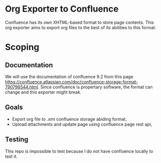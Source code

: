 # Org Exporter to Confluence

Confluence has its own XHTML-based format to store page contents.
This org exporter aims to export org files to the best of its abilities
to this format.

# Scoping

## Documentation

We will use the documentation of confluence 9.2 from this page
https://confluence.atlassian.com/doc/confluence-storage-format-790796544.html.
Since confluence is propertary software, the format can change and this exporter might break.

## Goals

- Export org file to .xml confluence storage abiding format,
- Upload attachments and update page using confluence page rest api,

## Testing

This repo is impossible to test because I do not have confluence locally to test it.
